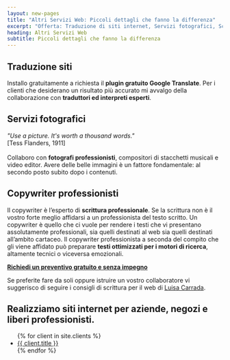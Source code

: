 ```yaml
---
layout: new-pages
title: "Altri Servizi Web: Piccoli dettagli che fanno la differenza"
excerpt: "Offerta: Traduzione di siti internet, Servizi fotografici, Scrittura testi e copywriter professionale"
heading: Altri Servizi Web
subtitle: Piccoli dettagli che fanno la differenza
---
```

## Traduzione siti

Installo gratuitamente a richiesta il **plugin gratuito Google Translate**. Per i clienti che desiderano un risultato più accurato mi avvalgo della collaborazione con **traduttori ed interpreti esperti**.

## Servizi fotografici

*"Use a picture. It's worth a thousand words."*
<br/>
[Tess Flanders, 1911]
<br/><br/>
Collaboro con **fotografi professionisti**, compositori di stacchetti musicali e video editor. Avere delle belle immagini è un fattore fondamentale: al secondo posto subito dopo i contenuti.


## Copywriter professionisti

Il copywriter è l’esperto di **scrittura professionale**. Se la scrittura non è il vostro forte meglio affidarsi a un professionista del testo scritto. Un copywriter è quello che ci vuole per rendere i testi che vi presentano assolutamente professionali, sia quelli destinati al web sia quelli destinati all’ambito cartaceo. Il copywriter professionista a seconda del compito che gli viene affidato può preparare **testi ottimizzati per i motori di ricerca**, altamente tecnici o viceversa emozionali.

**[Richiedi un preventivo gratuito e senza impegno](/contatti/)**

Se preferite fare da soli oppure istruire un vostro collaboratore vi suggerisco di seguire i consigli di scrittura per il web di <a href="http://www.mestierediscrivere.com/" rel="nofollow"> Luisa Carrada</a>.

<h2>Realizziamo siti internet per aziende, negozi e liberi professionisti.</h2>
<ul>
  {% for client in site.clients %}
    <li>
      <a href="{{ site.baseurl }}{{ client.url }}" title="Vedi esempio di siti web per {{ client.subtitle }}">
        {{ client.title }}
      </a>
    </li>
  {% endfor %}
</ul>
